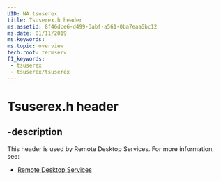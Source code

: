 ```yaml
---
UID: NA:tsuserex
title: Tsuserex.h header
ms.assetid: 8f46dce6-d499-3abf-a561-0ba7eaa5bc12
ms.date: 01/11/2019
ms.keywords: 
ms.topic: overview
tech.root: termserv
f1_keywords:
 - tsuserex
 - tsuserex/tsuserex
---
```


# Tsuserex.h header


## -description

This header is used by Remote Desktop Services. For more information, see:

- [Remote Desktop Services](../_termserv/index.md)

